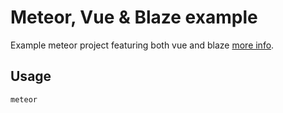 # Meteor, Vue & Blaze example

Example meteor project featuring both vue and blaze [more info](https://github.com/Akryum/meteor-vue-component).

## Usage

    meteor
